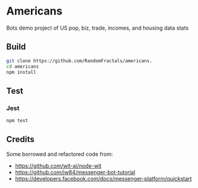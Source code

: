 # Americans

Bots demo project of US pop, biz, trade, incomes, and housing data stats

## Build

```bash
git clone https://github.com/RandomFractals/americans.
cd americans
npm install
```

## Test

### Jest
```bash
npm test 
```

## Credits
Some borrowed and refactored code from:
* https://github.com/wit-ai/node-wit
* https://github.com/jw84/messenger-bot-tutorial
* https://developers.facebook.com/docs/messenger-platform/quickstart